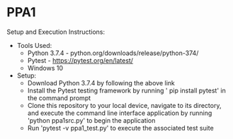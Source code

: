 # PPA1

Setup and Execution Instructions:
- Tools Used:
    -  Python 3.7.4 - python.org/downloads/release/python-374/
    -  Pytest - https://pytest.org/en/latest/
    -  Windows 10
- Setup:
    -  Download Python 3.7.4 by following the above link
    -  Install the Pytest testing framework by running ' pip install pytest' in the command prompt
    -  Clone this repository to your local device, navigate to its directory, and execute the command line interface application by
       running 'python ppa1src.py' to begin the application
    -  Run 'pytest -v ppa1_test.py' to execute the associated test suite
